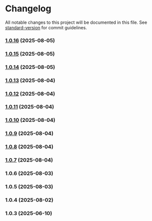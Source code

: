 # Changelog

All notable changes to this project will be documented in this file. See [standard-version](https://github.com/conventional-changelog/standard-version) for commit guidelines.

### [1.0.16](https://github.com/ds2pro/waradalan-app/compare/v1.0.15...v1.0.16) (2025-08-05)

### [1.0.15](https://github.com/ds2pro/waradalan-app/compare/v1.0.14...v1.0.15) (2025-08-05)

### [1.0.14](https://github.com/ds2pro/waradalan-app/compare/v1.0.13...v1.0.14) (2025-08-05)

### [1.0.13](https://github.com/ds2pro/waradalan-app/compare/v1.0.12...v1.0.13) (2025-08-04)

### [1.0.12](https://github.com/ds2pro/waradalan-app/compare/v1.0.11...v1.0.12) (2025-08-04)

### [1.0.11](https://github.com/ds2pro/waradalan-app/compare/v1.0.10...v1.0.11) (2025-08-04)

### [1.0.10](https://github.com/ds2pro/waradalan-app/compare/v1.0.9...v1.0.10) (2025-08-04)

### [1.0.9](https://github.com/ds2pro/waradalan-app/compare/v1.0.8...v1.0.9) (2025-08-04)

### [1.0.8](https://github.com/ds2pro/waradalan-app/compare/v1.0.7...v1.0.8) (2025-08-04)

### [1.0.7](https://github.com/ds2pro/waradalan-app/compare/v1.0.4...v1.0.7) (2025-08-04)

### 1.0.6 (2025-08-03)

### 1.0.5 (2025-08-03)

### 1.0.4 (2025-08-02)

### 1.0.3 (2025-06-10)
